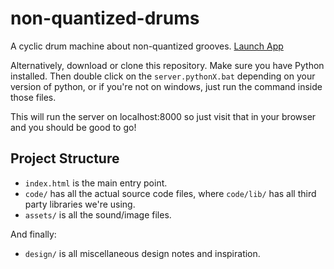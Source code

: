 # non-quantized-drums
A cyclic drum machine about non-quantized grooves. <a href="https://tiburzi.github.io/non-quantized-drums/" target="blank">Launch App</a>

Alternatively, download or clone this repository. Make sure you have Python installed. Then double click on the `server.pythonX.bat` depending on your version of python, or if you're not on windows, just run the command inside those files.  

This will run the server on localhost:8000 so just visit that in your browser and you should be good to go! 



## Project Structure

* `index.html` is the main entry point.
* `code/` has all the actual source code files, where `code/lib/` has all third party libraries we're using.
* `assets/` is all the sound/image files.

And finally:
* `design/` is all miscellaneous design notes and inspiration.
